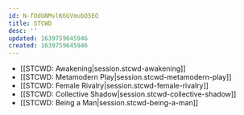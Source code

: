 ```yaml
---
id: N-fOdGNMvlK6GVmubO5EO
title: STCWD
desc: ''
updated: 1639759645946
created: 1639759645946
---
```


- [[STCWD:  Awakening|session.stcwd-awakening]]
- [[STCWD:  Metamodern Play|session.stcwd-metamodern-play]]
- [[STCWD:  Female Rivalry|session.stcwd-female-rivalry]]
- [[STCWD:  Collective Shadow|session.stcwd-collective-shadow]]
- [[STCWD:  Being a Man|session.stcwd-being-a-man]]
